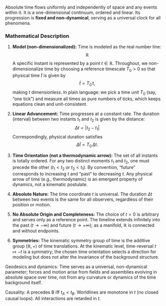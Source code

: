 Absolute time flows uniformly and independently of space and any events within it. It is a one-dimensional continuum, ordered and linear. Its progression is **fixed and non-dynamical**, serving as a universal clock for all phenomena.

### **Mathematical Description**

1.  **Model (non-dimensionalized):** Time is modeled as the real number line:
    $$
    \mathbb{R}
    $$
    A specific instant is represented by a point $t \in \mathbb{R}$. Throughout, we non-dimensionalize time by choosing a reference timescale $T_0>0$ so that physical time $\hat{t}$ is given by
    $$
    \hat{t} = T_0\, t,
    $$
    making $t$ dimensionless. In plain language: we pick a time unit $T_0$ (say, “one tick”) and measure all times as pure numbers of ticks, which keeps equations clean and unit-consistent.

2.  **Linear Advancement:** Time progresses at a constant rate. The duration (interval) between two instants $t_1$ and $t_2$ is given by the distance:
    $$
    \Delta t = |t_2 - t_1|
    $$
    Correspondingly, physical duration satisfies
    $$
    \Delta \hat{t} = T_0\, \Delta t.
    $$

3.  **Time Orientation (not a thermodynamic arrow):** The set of all instants is totally ordered. For any two distinct moments $t_1$ and $t_2$, one must precede the other ($t_1 < t_2$ or $t_2 < t_1$). By convention, “future” corresponds to increasing $t$ and “past” to decreasing $t$. Any physical arrow of time (e.g., thermodynamic) is an emergent property of dynamics, not a kinematic postulate.

4.  **Absolute Nature:** The time coordinate $t$ is universal. The duration $\Delta t$ between two events is the same for all observers, regardless of their position or motion.

5.  **No Absolute Origin and Completeness:** The choice of $t=0$ is arbitrary and serves only as a reference point. The timeline extends infinitely into the past ($t \to -\infty$) and future ($t \to +\infty$); as a manifold, $\mathbb{R}$ is connected and without endpoints.

6.  **Symmetries:** The kinematic symmetry group of time is the additive group $(\mathbb{R}, +)$ of time translations. At the kinematic level, time-reversal $t \mapsto -t$ is a symmetry; the chosen time orientation selects a direction for modeling but does not alter the invariance of the background structure.

Geodesics and dynamics: Time serves as a universal, non-dynamical parameter; forces and motion arise from fields and assemblies evolving in absolute space over time, not from any curvature or dynamics of the time background itself.

Causality: A precedes B iff $t_A < t_B$. Worldlines are monotone in $t$ (no closed causal loops). All interactions are retarded in $t$.
